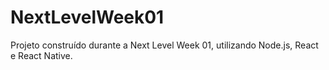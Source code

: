 # NextLevelWeek01
Projeto construído durante a Next Level Week 01, utilizando Node.js, React e React Native.

